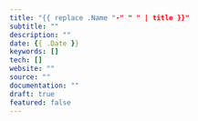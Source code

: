 ```yaml
---
title: "{{ replace .Name "-" " " | title }}"
subtitle: ""
description: ""
date: {{ .Date }}
keywords: []
tech: []
website: ""
source: ""
documentation: ""
draft: true
featured: false
---
```


<!--more-->
